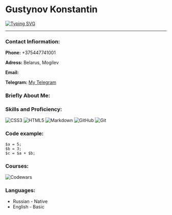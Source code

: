 
# Gustynov Konstantin
[![Typing SVG](https://readme-typing-svg.herokuapp.com?color=%ffffff&lines=Student+Frtontend+Developer)](https://git.io/typing-svg)

---

### Contact Infiormation:

**Phone:** +375447741001

**Adress:** Belarus, Mogilev

**Email:** 

**Telegram:** [My Telegram](https://t.me/kissiil)


### Briefly About Me:


### Skills and Proficiency:

![CSS3](https://img.shields.io/badge/css3-%231572B6.svg?style=for-the-badge&logo=css3&logoColor=white)
![HTML5](https://img.shields.io/badge/html5-%23E34F26.svg?style=for-the-badge&logo=html5&logoColor=white)
![Markdown](https://img.shields.io/badge/markdown-%23000000.svg?style=for-the-badge&logo=markdown&logoColor=white)
![GitHub](https://img.shields.io/badge/github-%23121011.svg?style=for-the-badge&logo=github&logoColor=white)
![Git](https://img.shields.io/badge/git-%23F05033.svg?style=for-the-badge&logo=git&logoColor=white)


### Code example:

```
$a = 5; 
$b = 3; 
$c = $a + $b;
```

### Courses:
![Codewars](https://img.shields.io/badge/Codewars-B1361E?style=for-the-badge&logo=codewars&logoColor=grey)


### Languages:

* Russian - Native
* English - Basic



